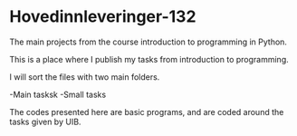 # Hovedinnleveringer-132
The main projects from the course introduction to programming in Python. 

This is a place where I publish my tasks from introduction to programming.

I will sort the files with two main folders.

-Main tasksk
-Small tasks

The codes presented here are basic programs, and are coded around the tasks given by UIB. 
